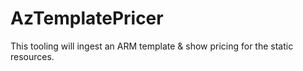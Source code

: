 # AzTemplatePricer
This tooling will ingest an ARM template &amp; show pricing for the static resources.

